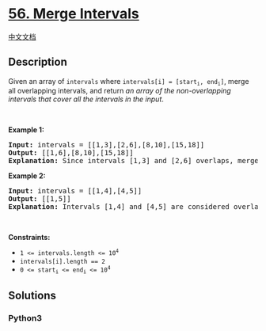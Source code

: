 # [56. Merge Intervals](https://leetcode.com/problems/merge-intervals)

[中文文档](/leetcode/0000-0099/0056.Merge%20Intervals/README.md)

## Description

<p>Given an array&nbsp;of <code>intervals</code>&nbsp;where <code>intervals[i] = [start<sub>i</sub>, end<sub>i</sub>]</code>, merge all overlapping intervals, and return <em>an array of the non-overlapping intervals that cover all the intervals in the input</em>.</p>

<p>&nbsp;</p>
<p><strong>Example 1:</strong></p>

<pre>
<strong>Input:</strong> intervals = [[1,3],[2,6],[8,10],[15,18]]
<strong>Output:</strong> [[1,6],[8,10],[15,18]]
<strong>Explanation:</strong> Since intervals [1,3] and [2,6] overlaps, merge them into [1,6].
</pre>

<p><strong>Example 2:</strong></p>

<pre>
<strong>Input:</strong> intervals = [[1,4],[4,5]]
<strong>Output:</strong> [[1,5]]
<strong>Explanation:</strong> Intervals [1,4] and [4,5] are considered overlapping.
</pre>

<p>&nbsp;</p>
<p><strong>Constraints:</strong></p>

<ul>
	<li><code>1 &lt;= intervals.length &lt;= 10<sup>4</sup></code></li>
	<li><code>intervals[i].length == 2</code></li>
	<li><code>0 &lt;= start<sub>i</sub> &lt;= end<sub>i</sub> &lt;= 10<sup>4</sup></code></li>
</ul>


## Solutions

<!-- tabs:start -->

### **Python3**

```python

```

<!-- tabs:end -->
